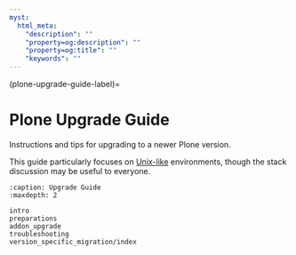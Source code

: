 ```yaml
---
myst:
  html_meta:
    "description": ""
    "property=og:description": ""
    "property=og:title": ""
    "keywords": ""
---
```


(plone-upgrade-guide-label)=

# Plone Upgrade Guide

Instructions and tips for upgrading to a newer Plone version.

This guide particularly focuses on
[Unix-like](https://en.wikipedia.org/wiki/Unix-like) environments,
though the stack discussion may be useful to everyone.


```{toctree}
:caption: Upgrade Guide
:maxdepth: 2

intro
preparations
addon_upgrade
troubleshooting
version_specific_migration/index
```
